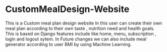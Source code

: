 # CustomMealDesign-Website
This is a Custom meal plan design website In this user can create their own meal plan according to their own taste , nutrition need and health goals. This is based on Django features include like home, menu, subscription , login and logout sytem. In Future changes we can also include meal generator according to user BMI by using Machine Learning.
